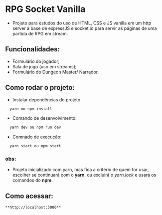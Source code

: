 # RPG Socket Vanilla
- Projeto para estudos do uso de HTML, CSS e JS vanilla em um http server a base de expressJS e socket.io para servir as páginas de uma partida de RPG em stream.

## Funcionalidades:
- Formulário do jogador;
- Sala de jogo (uso em streams);
- Formulário do Dungeon Master/ Narrador.

## Como rodar o projeto:
- Instalar dependências do projeto
```bash
  yarn ou npm install
``` 
- Comando de desenvolvimento:
```bash
  yarn dev ou npm run dev
```

- Comnado de execução:
```bash
  yarn start ou npm start
```

### obs:
- Projeto inicializado com yarn, mas fica a critério de quem for usar, escolher se continuará com o **yarn**, ou excluirá o _yarn.lock_ e usará os comandos do **npm**. 

## Como acessar:
```bash
**http://localhost:5000**
```